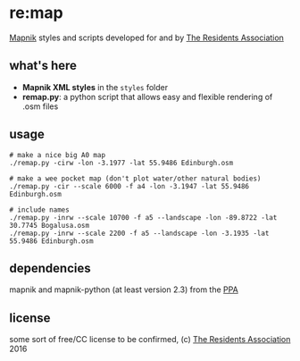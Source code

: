 # re:map

[Mapnik](https://github.com/mapnik/) styles and scripts developed for and by [The Residents Association](http://theresidentsassociation.tumblr.com)

## what's here

* **Mapnik XML styles** in the `styles` folder
* **remap.py**: a python script that allows easy and flexible rendering of .osm files

## usage

    # make a nice big A0 map
    ./remap.py -cirw -lon -3.1977 -lat 55.9486 Edinburgh.osm

    # make a wee pocket map (don't plot water/other natural bodies)
    ./remap.py -cir --scale 6000 -f a4 -lon -3.1947 -lat 55.9486 Edinburgh.osm

    # include names
    ./remap.py -inrw --scale 10700 -f a5 --landscape -lon -89.8722 -lat 30.7745 Bogalusa.osm
    ./remap.py -inrw --scale 2200 -f a5 --landscape -lon -3.1935 -lat 55.9486 Edinburgh.osm


## dependencies

mapnik and mapnik-python (at least version 2.3) from the [PPA](https://launchpad.net/~mapnik/+archive/ubuntu/nightly-2.3/+packages)

## license

some sort of free/CC license to be confirmed, (c) [The Residents Association](http://theresidentsassociation.tumblr.com) 2016
